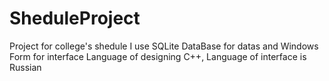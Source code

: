 # SheduleProject
Project for college's shedule
I use SQLite DataBase for datas and Windows Form for interface
Language of designing C++, Language of interface is Russian
